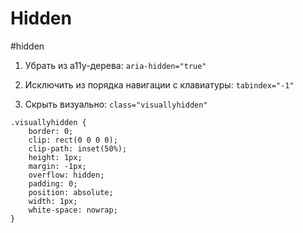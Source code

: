 # Hidden

#hidden

1. Убрать из a11y-дерева: `aria-hidden="true"`

2. Исключить из порядка навигации с клавиатуры: `tabindex="-1"`

3. Скрыть визуально: `class="visuallyhidden"`
```
.visuallyhidden { 
	border: 0;
	clip: rect(0 0 0 0);
	clip-path: inset(50%);
	height: 1px;
	margin: -1px;
	overflow: hidden;
	padding: 0;
	position: absolute;
	width: 1px;
	white-space: nowrap; 
}
```